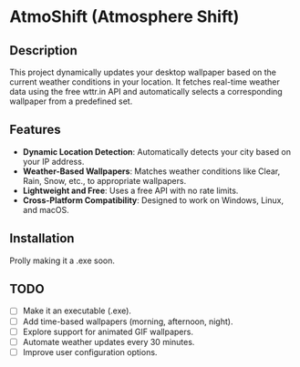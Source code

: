 # AtmoShift (Atmosphere Shift)

## Description
This project dynamically updates your desktop wallpaper based on the current weather conditions in your location. It fetches real-time weather data using the free wttr.in API and automatically selects a corresponding wallpaper from a predefined set.

## Features
- **Dynamic Location Detection**: Automatically detects your city based on your IP address.  
- **Weather-Based Wallpapers**: Matches weather conditions like Clear, Rain, Snow, etc., to appropriate wallpapers.  
- **Lightweight and Free**: Uses a free API with no rate limits.  
- **Cross-Platform Compatibility**: Designed to work on Windows, Linux, and macOS.  

## Installation
Prolly making it a .exe soon.

## TODO
- [ ] Make it an executable (.exe).  
- [ ] Add time-based wallpapers (morning, afternoon, night).  
- [ ] Explore support for animated GIF wallpapers.  
- [ ] Automate weather updates every 30 minutes.  
- [ ] Improve user configuration options.  

